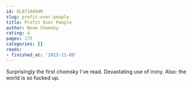 ```yaml
---
id: OL8710494M
slug: profit-over-people
title: Profit Over People
author: Noam Chomsky
rating: 4
pages: 175
categories: []
reads:
- finished_at: '2013-11-09'
---
```

Surprisingly the first chomsky I've read. Devastating use of irony. Also: the world is so fucked up.
